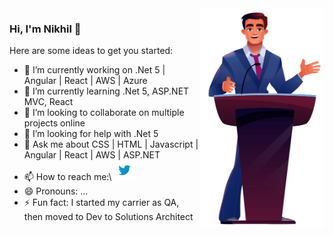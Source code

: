 <img align="right" src="https://github.com/nikhilrstg18/nikhilrstg18/blob/main/nik_gh.jpg" alt="Illustration of Nikhil speaking at a conference/webinar " width=200px height=350px/>

### Hi, I'm Nikhil 👋

Here are some ideas to get you started:

- 🔭 I’m currently working on .Net 5 | Angular | React | AWS | Azure
- 🌱 I’m currently learning .Net 5, ASP.NET MVC, React
- 👯 I’m looking to collaborate on multiple projects online
- 🤔 I’m looking for help with .Net 5
- 💬 Ask me about CSS | HTML | Javascript | Angular | React | AWS | ASP.NET
- 📫 How to reach me:\   [![alt text](https://github.com/nikhilrstg18/nikhilrstg18/blob/main/twitter_icon.png)](https://twitter.com/rustagi_nikhil) 
- 😄 Pronouns: ...
- ⚡ Fun fact: I started my carrier as QA, then moved to Dev to Solutions Architect
